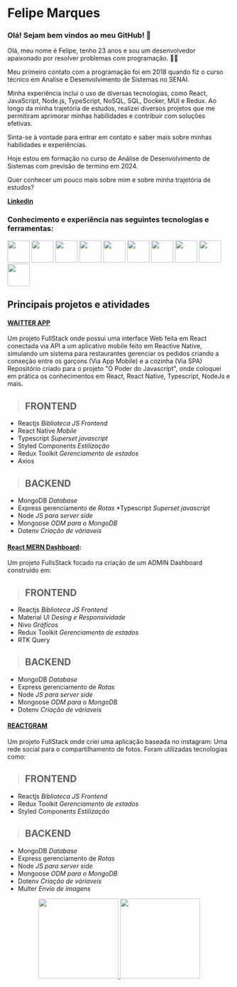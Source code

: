 # Felipe Marques

### Olá! Sejam bem vindos ao meu GitHub! 👋

Olá, meu nome é Felipe, tenho 23 anos e sou um desenvolvedor apaixonado por resolver problemas com programação. 👨‍💻

Meu primeiro contato com a programação foi em 2018 quando fiz o curso técnico em Analise e Desenvolvimento de Sistemas no SENAI.

Minha experiência inclui o uso de diversas tecnologias, como React, JavaScript, Node.js, TypeScript, NoSQL, SQL, Docker, MUI e Redux.
Ao longo da minha trajetória de estudos, realizei diversos projetos que me permitiram aprimorar minhas habilidades e contribuir com soluções efetivas.

Sinta-se à vontade para entrar em contato e saber mais sobre minhas habilidades e experiências.

Hoje estou em formação no curso de Análise de Desenvolvimento de Sistemas com previsão de termino em 2024.

Quer conhecer um pouco mais sobre mim e sobre minha trajetória de estudos?

**[Linkedin](https://www.linkedin.com/in/felipe-marqs/)**

### Conhecimento e experiência nas seguintes tecnologias e ferramentas:

<div>
    <img src="https://cdn.jsdelivr.net/gh/devicons/devicon/icons/react/react-original-wordmark.svg" width="50px" height="50px" /> 
    <img src="https://cdn.jsdelivr.net/gh/devicons/devicon/icons/javascript/javascript-original.svg" width="50px" height="50px"/>
    <img src="https://cdn.jsdelivr.net/gh/devicons/devicon/icons/typescript/typescript-original.svg" width="50px" height="50px" />
    <img src="https://cdn.jsdelivr.net/gh/devicons/devicon/icons/mongodb/mongodb-plain-wordmark.svg" width="50px" height="50px" />
    <img src="https://cdn.jsdelivr.net/gh/devicons/devicon/icons/postgresql/postgresql-plain-wordmark.svg" width="50px" height="50px" />
    <img src="https://cdn.jsdelivr.net/gh/devicons/devicon/icons/nodejs/nodejs-original.svg" width="50px" height="50px"/>
    <img src="https://cdn.jsdelivr.net/gh/devicons/devicon/icons/mysql/mysql-original-wordmark.svg" width="50px" height="50px" /> 
    <img src="https://cdn.jsdelivr.net/gh/devicons/devicon/icons/docker/docker-plain-wordmark.svg" width="50px" height="50px" />
    <img src="https://cdn.jsdelivr.net/gh/devicons/devicon/icons/git/git-original.svg" width="50px" height="50px" /> 
    <img src="https://user-images.githubusercontent.com/105378159/188524475-83652b5c-76fa-444e-8c10-faed1d113d7b.png" width="50px" height="50px" />
</div>


## Principais projetos e atividades
#### **[WAITTER APP](https://github.com/felipemarqs/waitter-app)**
Um projeto FullStack onde possui uma interface Web feita em React conectada via API a um aplicativo mobile feito em Reactive Native, simulando um sistema para restaurantes gerenciar os pedidos criando a conxeção entre os garçons (Via App Mobile) e a cozinha (Via SPA) Repositório criado para o projeto "O Poder do Javascript", onde coloquei em prática os conhecimentos em React, React Native, Typescript, NodeJs e mais. 

> ## FRONTEND

* Reactjs _Biblioteca  JS Frontend_
* React Native _Mobile_
* Typescript _Superset javascript_
* Styled Components _Estilização_
* Redux Toolkit  _Gerenciamento de estados_
* Axios

> ## BACKEND

* MongoDB _Database_
* Express gerenciamento de _Rotas_
*Typescript _Superset javascript_
* Node _JS para server side_
* Mongoose _ODM para o MongoDB_
* Dotenv _Criação de váriaveis_

#### [React MERN Dashboard](https://github.com/felipemarqs/fullstack-dashboard):
Um projeto FullsStack focado na criação de um ADMIN Dashboard construido em:

> ## FRONTEND

* Reactjs _Biblioteca  JS Frontend_
* Material UI  _Desing e Responsividade_
* Nivo   _Gráficos_
* Redux Toolkit  _Gerenciamento de estados_
* RTK Query 

> ## BACKEND

* MongoDB _Database_
* Express gerenciamento de _Rotas_
* Node _JS para server side_
* Mongoose _ODM para o MongoDB_
* Dotenv _Criação de váriaveis_

#### **[REACTGRAM](https://github.com/felipemarqs/reactgram)**
Um projeto FullStack onde criei uma aplicação baseada no instagram: Uma rede social para o compartilhamento de fotos. Foram utilizadas tecnologias como: 

> ## FRONTEND

* Reactjs _Biblioteca  JS Frontend_
* Redux Toolkit  _Gerenciamento de estados_
* Styled Components _Estilização_

> ## BACKEND

* MongoDB _Database_
* Express gerenciamento de _Rotas_
* Node _JS para server side_
* Mongoose _ODM para o MongoDB_
* Dotenv _Criação de váriaveis_
* Multer _Envio de imagens_

<div align="center">
  <a href="https://github.com/felipemarqs">
  <img height="180em" src="https://github-readme-stats.vercel.app/api?username=felipemarqs&show_icons=true&theme=dracula&include_all_commits=true&count_private=true"/>
  <img height="180em" src="https://github-readme-stats.vercel.app/api/top-langs/?username=felipemarqs&layout=compact&langs_count=7&theme=dracula"/>
</div>
